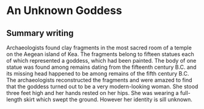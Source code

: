 # An Unknown Goddess

## Summary writing

Archaeologists found clay fragments in the most sacred room of a temple on the Aegean island of Kea. The fragments belong to fifteen statues each of which represented a goddess, which had been painted. The body of one statue was found among remains dating from the fifteenth century B.C. and its missing head happened to be among remains of the fifth century B.C. The archaeologists reconstructed the fragments and were amazed to find that the goddess turned out to be a very modern-looking woman. She stood three feet high and her hands rested on her hips. She was wearing a full-length skirt which swept the ground. However her identity is sill unknown.

